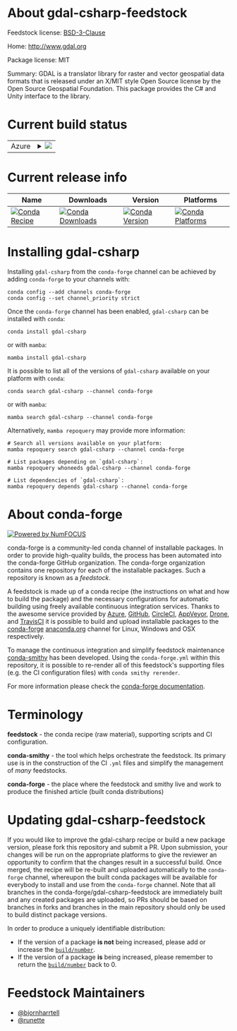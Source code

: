 About gdal-csharp-feedstock
===========================

Feedstock license: [BSD-3-Clause](https://github.com/conda-forge/gdal-csharp-feedstock/blob/main/LICENSE.txt)

Home: http://www.gdal.org

Package license: MIT

Summary: GDAL is a translator library for raster and vector geospatial data formats that is released under an
X/MIT style Open Source license by the Open Source Geospatial Foundation.
This package provides the C# and Unity interface to the library.


Current build status
====================


<table>
    
  <tr>
    <td>Azure</td>
    <td>
      <details>
        <summary>
          <a href="https://dev.azure.com/conda-forge/feedstock-builds/_build/latest?definitionId=12638&branchName=main">
            <img src="https://dev.azure.com/conda-forge/feedstock-builds/_apis/build/status/gdal-csharp-feedstock?branchName=main">
          </a>
        </summary>
        <table>
          <thead><tr><th>Variant</th><th>Status</th></tr></thead>
          <tbody><tr>
              <td>linux_64</td>
              <td>
                <a href="https://dev.azure.com/conda-forge/feedstock-builds/_build/latest?definitionId=12638&branchName=main">
                  <img src="https://dev.azure.com/conda-forge/feedstock-builds/_apis/build/status/gdal-csharp-feedstock?branchName=main&jobName=linux&configuration=linux%20linux_64_" alt="variant">
                </a>
              </td>
            </tr><tr>
              <td>osx_64</td>
              <td>
                <a href="https://dev.azure.com/conda-forge/feedstock-builds/_build/latest?definitionId=12638&branchName=main">
                  <img src="https://dev.azure.com/conda-forge/feedstock-builds/_apis/build/status/gdal-csharp-feedstock?branchName=main&jobName=osx&configuration=osx%20osx_64_" alt="variant">
                </a>
              </td>
            </tr><tr>
              <td>win_64</td>
              <td>
                <a href="https://dev.azure.com/conda-forge/feedstock-builds/_build/latest?definitionId=12638&branchName=main">
                  <img src="https://dev.azure.com/conda-forge/feedstock-builds/_apis/build/status/gdal-csharp-feedstock?branchName=main&jobName=win&configuration=win%20win_64_" alt="variant">
                </a>
              </td>
            </tr>
          </tbody>
        </table>
      </details>
    </td>
  </tr>
</table>

Current release info
====================

| Name | Downloads | Version | Platforms |
| --- | --- | --- | --- |
| [![Conda Recipe](https://img.shields.io/badge/recipe-gdal--csharp-green.svg)](https://anaconda.org/conda-forge/gdal-csharp) | [![Conda Downloads](https://img.shields.io/conda/dn/conda-forge/gdal-csharp.svg)](https://anaconda.org/conda-forge/gdal-csharp) | [![Conda Version](https://img.shields.io/conda/vn/conda-forge/gdal-csharp.svg)](https://anaconda.org/conda-forge/gdal-csharp) | [![Conda Platforms](https://img.shields.io/conda/pn/conda-forge/gdal-csharp.svg)](https://anaconda.org/conda-forge/gdal-csharp) |

Installing gdal-csharp
======================

Installing `gdal-csharp` from the `conda-forge` channel can be achieved by adding `conda-forge` to your channels with:

```
conda config --add channels conda-forge
conda config --set channel_priority strict
```

Once the `conda-forge` channel has been enabled, `gdal-csharp` can be installed with `conda`:

```
conda install gdal-csharp
```

or with `mamba`:

```
mamba install gdal-csharp
```

It is possible to list all of the versions of `gdal-csharp` available on your platform with `conda`:

```
conda search gdal-csharp --channel conda-forge
```

or with `mamba`:

```
mamba search gdal-csharp --channel conda-forge
```

Alternatively, `mamba repoquery` may provide more information:

```
# Search all versions available on your platform:
mamba repoquery search gdal-csharp --channel conda-forge

# List packages depending on `gdal-csharp`:
mamba repoquery whoneeds gdal-csharp --channel conda-forge

# List dependencies of `gdal-csharp`:
mamba repoquery depends gdal-csharp --channel conda-forge
```


About conda-forge
=================

[![Powered by
NumFOCUS](https://img.shields.io/badge/powered%20by-NumFOCUS-orange.svg?style=flat&colorA=E1523D&colorB=007D8A)](https://numfocus.org)

conda-forge is a community-led conda channel of installable packages.
In order to provide high-quality builds, the process has been automated into the
conda-forge GitHub organization. The conda-forge organization contains one repository
for each of the installable packages. Such a repository is known as a *feedstock*.

A feedstock is made up of a conda recipe (the instructions on what and how to build
the package) and the necessary configurations for automatic building using freely
available continuous integration services. Thanks to the awesome service provided by
[Azure](https://azure.microsoft.com/en-us/services/devops/), [GitHub](https://github.com/),
[CircleCI](https://circleci.com/), [AppVeyor](https://www.appveyor.com/),
[Drone](https://cloud.drone.io/welcome), and [TravisCI](https://travis-ci.com/)
it is possible to build and upload installable packages to the
[conda-forge](https://anaconda.org/conda-forge) [anaconda.org](https://anaconda.org/)
channel for Linux, Windows and OSX respectively.

To manage the continuous integration and simplify feedstock maintenance
[conda-smithy](https://github.com/conda-forge/conda-smithy) has been developed.
Using the ``conda-forge.yml`` within this repository, it is possible to re-render all of
this feedstock's supporting files (e.g. the CI configuration files) with ``conda smithy rerender``.

For more information please check the [conda-forge documentation](https://conda-forge.org/docs/).

Terminology
===========

**feedstock** - the conda recipe (raw material), supporting scripts and CI configuration.

**conda-smithy** - the tool which helps orchestrate the feedstock.
                   Its primary use is in the construction of the CI ``.yml`` files
                   and simplify the management of *many* feedstocks.

**conda-forge** - the place where the feedstock and smithy live and work to
                  produce the finished article (built conda distributions)


Updating gdal-csharp-feedstock
==============================

If you would like to improve the gdal-csharp recipe or build a new
package version, please fork this repository and submit a PR. Upon submission,
your changes will be run on the appropriate platforms to give the reviewer an
opportunity to confirm that the changes result in a successful build. Once
merged, the recipe will be re-built and uploaded automatically to the
`conda-forge` channel, whereupon the built conda packages will be available for
everybody to install and use from the `conda-forge` channel.
Note that all branches in the conda-forge/gdal-csharp-feedstock are
immediately built and any created packages are uploaded, so PRs should be based
on branches in forks and branches in the main repository should only be used to
build distinct package versions.

In order to produce a uniquely identifiable distribution:
 * If the version of a package **is not** being increased, please add or increase
   the [``build/number``](https://docs.conda.io/projects/conda-build/en/latest/resources/define-metadata.html#build-number-and-string).
 * If the version of a package **is** being increased, please remember to return
   the [``build/number``](https://docs.conda.io/projects/conda-build/en/latest/resources/define-metadata.html#build-number-and-string)
   back to 0.

Feedstock Maintainers
=====================

* [@bjornharrtell](https://github.com/bjornharrtell/)
* [@runette](https://github.com/runette/)

